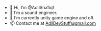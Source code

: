 - 👋 Hi, I’m @AdilShafiq1
- 👀 I’m a sound engineer.
- 🌱 I’m currently unity game engine and c#.
- 📫 Contact me at AdilDevStuff@gmail.com
